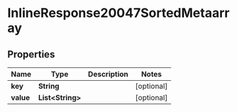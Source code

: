 

# InlineResponse20047SortedMetaarray


## Properties

Name | Type | Description | Notes
------------ | ------------- | ------------- | -------------
**key** | **String** |  |  [optional]
**value** | **List&lt;String&gt;** |  |  [optional]



